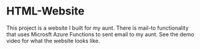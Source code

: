 # HTML-Website
This project is a website I built for my aunt.
There is mail-to functionality that uses Microsft Azure Functions to sent email to my aunt. 
See the demo video for what the website looks like.
